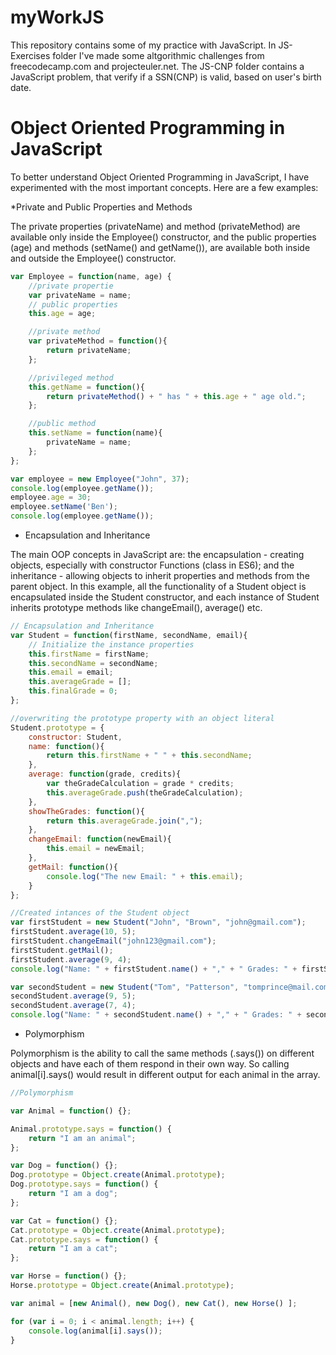 # myWorkJS


This repository contains some of my practice with JavaScript.
In JS-Exercises folder I've made some altgorithmic challenges from freecodecamp.com and projecteuler.net. 
The JS-CNP folder contains a JavaScript problem, that verify if a SSN(CNP) is valid, based on user's birth date. 

# Object Oriented Programming in JavaScript

To better understand Object Oriented Programming in JavaScript, I have experimented with the most important concepts. Here are a few examples:

*Private and Public Properties and Methods

The private properties (privateName) and method (privateMethod) are available only inside the Employee() constructor, and the public properties (age) and methods (setName() and getName()), are available both inside and outside the Employee() constructor.

```javascript
var Employee = function(name, age) {
	//private propertie
	var privateName = name;
	// public properties
	this.age = age;

	//private method
	var privateMethod = function(){
		return privateName;
	};

	//privileged method
	this.getName = function(){
		return privateMethod() + " has " + this.age + " age old.";
	};

	//public method
	this.setName = function(name){
		privateName = name;
	};
};

var employee = new Employee("John", 37); 
console.log(employee.getName());
employee.age = 30;
employee.setName('Ben');
console.log(employee.getName()); 
``` 

* Encapsulation and Inheritance

The main OOP concepts in JavaScript are: the encapsulation - creating objects, especially with constructor Functions (class in ES6); and the inheritance - allowing objects to inherit properties and methods from the parent object. 
In this example, all the functionality of a Student object is encapsulated  inside the Student constructor, and each instance of Student inherits prototype methods like changeEmail(), average() etc.

```javascript
// Encapsulation and Inheritance
var Student = function(firstName, secondName, email){
	// Initialize the instance properties
	this.firstName = firstName;
	this.secondName = secondName;
	this.email = email;
	this.averageGrade = [];
	this.finalGrade = 0;
};

//overwriting the prototype property with an object literal 
Student.prototype = {
	constructor: Student,
	name: function(){
		return this.firstName + " " + this.secondName;
	},
	average: function(grade, credits){
		var theGradeCalculation = grade * credits;
		this.averageGrade.push(theGradeCalculation);	
	},
	showTheGrades: function(){
		return this.averageGrade.join(",");	
	},
	changeEmail: function(newEmail){
		this.email = newEmail; 
	},
	getMail: function(){
		console.log("The new Email: " + this.email);
	}	
};

//Created intances of the Student object
var firstStudent = new Student("John", "Brown", "john@gmail.com");
firstStudent.average(10, 5);
firstStudent.changeEmail("john123@gmail.com");
firstStudent.getMail();
firstStudent.average(9, 4);
console.log("Name: " + firstStudent.name() + "," + " Grades: " + firstStudent.showTheGrades());

var secondStudent = new Student("Tom", "Patterson", "tomprince@mail.com");
secondStudent.average(9, 5);
secondStudent.average(7, 4);
console.log("Name: " + secondStudent.name() + "," + " Grades: " + secondStudent.showTheGrades());
```

* Polymorphism

Polymorphism is the ability to call the same methods (.says()) on different objects and have each of them respond in their own way. So calling  animal[i].says() would result in different output for each animal in the array.

```javascript
//Polymorphism 

var Animal = function() {};

Animal.prototype.says = function() {
	return "I am an animal"; 
};

var Dog = function() {};
Dog.prototype = Object.create(Animal.prototype);
Dog.prototype.says = function() {
	return "I am a dog";
};

var Cat = function() {};
Cat.prototype = Object.create(Animal.prototype);
Cat.prototype.says = function() {
	return "I am a cat";
};

var Horse = function() {};
Horse.prototype = Object.create(Animal.prototype);

var animal = [new Animal(), new Dog(), new Cat(), new Horse() ];

for (var i = 0; i < animal.length; i++) {
	console.log(animal[i].says());
}
```